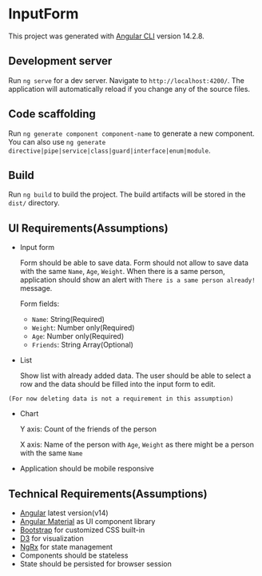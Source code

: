 


# InputForm

This project was generated with [Angular CLI](https://github.com/angular/angular-cli) version 14.2.8.

## Development server

Run `ng serve` for a dev server. Navigate to `http://localhost:4200/`. The application will automatically reload if you change any of the source files.

## Code scaffolding

Run `ng generate component component-name` to generate a new component. You can also use `ng generate directive|pipe|service|class|guard|interface|enum|module`.

## Build

Run `ng build` to build the project. The build artifacts will be stored in the `dist/` directory.

## UI Requirements(Assumptions)

- Input form

    Form should be able to save data.
	Form should not allow to save data with the same `Name`, `Age`, `Weight`. When there is a same person, application should show an alert with `There is a same person already!` message.
	
  Form fields:
	- `Name`: String(Required)
	- `Weight`: Number only(Required)
	- `Age`: Number only(Required)
	- `Friends`: String Array(Optional)
- List

	Show list with already added data.
	The user should be able to select a row and the data should be filled into the input form to edit.
  
 `(For now deleting data is not a requirement in this assumption)`
- Chart

	Y axis: Count of the friends of the person
  
	X axis: Name of the person with `Age`, `Weight` as there might be a person with the same `Name`
- Application should be mobile responsive

## Technical Requirements(Assumptions)

- [Angular](https://angular.io/) latest version(v14)
- [Angular Material](https://material.angular.io/) as UI component library
- [Bootstrap](https://getbootstrap.com/) for customized CSS built-in
- [D3](https://d3js.org/) for visualization
- [NgRx](https://ngrx.io/) for state management
- Components should be stateless
- State should be persisted for browser session
